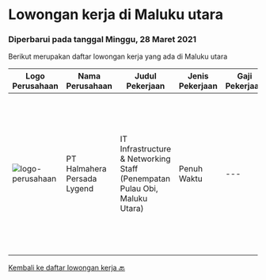 
  # Lowongan kerja di Maluku utara

  ### Diperbarui pada tanggal Minggu, 28 Maret 2021

  Berikut merupakan daftar lowongan kerja yang ada di Maluku utara

  |Logo Perusahaan | Nama Perusahaan | Judul Pekerjaan | Jenis Pekerjaan | Gaji Pekerjaan | Lokasi | Deskripsi | Tanggal diunggah | Pranala |
  | -------------- | --------------- | --------------- | --------- | --------- | -------------- | ------- | ----------- | ----------- |
  |![logo-perusahaan](https://us.123rf.com/450wm/pavelstasevich/pavelstasevich1811/pavelstasevich181101027/112815900-stock-vector-no-image-available-icon-flat-vector.jpg?ver=6)|PT Halmahera Persada Lygend|IT Infrastructure & Networking Staff (Penempatan Pulau Obi, Maluku Utara)|Penuh Waktu|---|Maluku Utara|Job Description : Provide technical support to the development of the infrastructure systems and services Define, order, and monitor installation and...|Senin, 22 Maret 2021|https://www.jobstreet.co.id/id/job/it-infrastructure-networking-staff-penempatan-pulau-obi-maluku-utara-3487623?token=0~a7aa3389-713b-401d-8e64-94bae391b9ff&sectionRank=1&jobId=jobstreet-id-job-3487623|


  [Kembali ke daftar lowongan kerja 🔙](../README.md#daftar-lowongan-kerja)
  